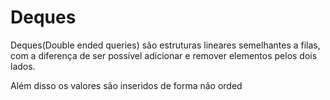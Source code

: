 # Deques

Deques(Double ended queries) são estruturas lineares semelhantes a filas, com a diferença de ser possível adicionar e remover elementos pelos dois lados.

Além disso os valores são inseridos de forma não orded